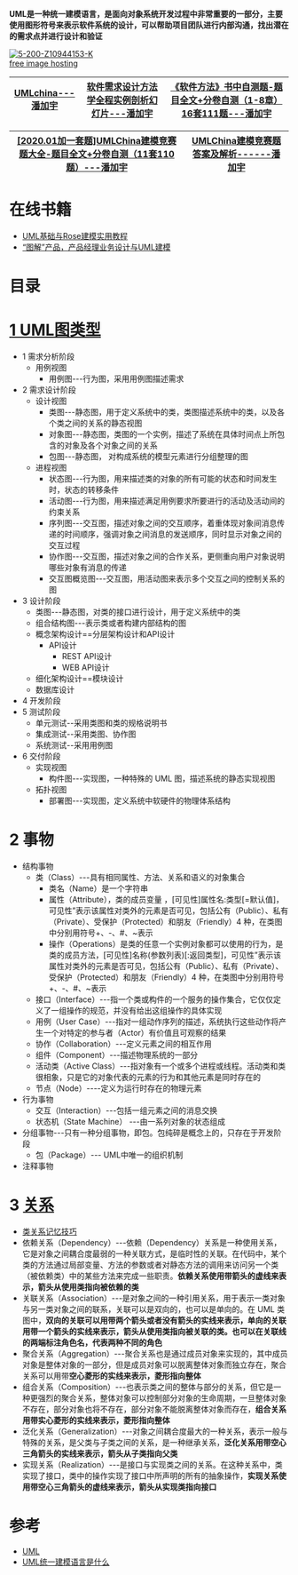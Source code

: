 **UML是一种统一建模语言，是面向对象系统开发过程中非常重要的一部分，主要使用图形符号来表示软件系统的设计，可以帮助项目团队进行内部沟通，找出潜在的需求点并进行设计和验证**

<a href="https://imgbb.com/"><img src="https://i.ibb.co/jTVpKrL/5-200-Z10944153-K.png" alt="5-200-Z10944153-K" border="0"></a><br /><a target='_blank' href='https://imgbb.com/'>free image hosting</a><br />


[UMLchina---潘加宇](http://www.umlchina.com/index.html)|[软件需求设计方法学全程实例剖析幻灯片---潘加宇](http://www.umlchina.com/training/slide.html)|[《软件方法》书中自测题-题目全文+分卷自测（1-8章）16套111题---潘加宇](https://mp.weixin.qq.com/s/Xj9YoZzuR-4loMXwBubEag)|
---|---|---|

[[2020.01加一套题]UMLChina建模竞赛题大全-题目全文+分卷自测（11套110题）---潘加宇](https://mp.weixin.qq.com/s/GDfIMgdZ8VWWmrNF-axmsw)|[UMLChina建模竞赛题答案及解析------潘加宇](http://www.umlchina.com/training/quizanswer.html)|
---|---|


# 在线书籍

* [UML基础与Rose建模实用教程](https://weread.qq.com/web/reader/d9132aa0721247c9d913ee8)
* [“图解”产品，产品经理业务设计与UML建模](https://weread.qq.com/web/bookDetail/d38326107274b4f6d38c337)

# 目录

# [1 UML图类型](https://weread.qq.com/web/reader/71032d60719ad5af7104ca2k1ff325f02181ff1de7742fc)
  * 1 需求分析阶段
    * 用例视图
      * 用例图---行为图，采用用例图描述需求 
  * 2 需求设计阶段
    * 设计视图
      * 类图---静态图，用于定义系统中的类，类图描述系统中的类，以及各个类之间的关系的静态视图
      * 对象图---静态图，类图的一个实例，描述了系统在具体时间点上所包含的对象及各个对象之间的关系
      * 包图---静态图， 对构成系统的模型元素进行分组整理的图 
    * 进程视图
      * 状态图---行为图，用来描述类的对象的所有可能的状态和时间发生时，状态的转移条件
      * 活动图---行为图，用来描述满足用例要求所要进行的活动及活动间的约束关系
      * 序列图---交互图，描述对象之间的交互顺序，着重体现对象间消息传递的时间顺序，强调对象之间消息的发送顺序，同时显示对象之间的交互过程
      * 协作图---交互图，描述对象之间的合作关系，更侧重向用户对象说明哪些对象有消息的传递
      * 交互图概览图---交互图，用活动图来表示多个交互之间的控制关系的图
  * 3 设计阶段
    * 类图---静态图，对类的接口进行设计，用于定义系统中的类
    * 组合结构图---表示类或者构建内部结构的图
    * 概念架构设计==分层架构设计和API设计
      * API设计
        * REST API设计
        * WEB API设计 
    * 细化架构设计==模块设计 
    * 数据库设计
  * 4 开发阶段
  * 5 测试阶段
    * 单元测试--采用类图和类的规格说明书
    * 集成测试--采用类图、协作图
    * 系统测试--采用用例图
  * 6 交付阶段  
    * 实现视图
      * 构件图---实现图，一种特殊的 UML 图，描述系统的静态实现视图
    * 拓扑视图
      * 部署图---实现图，定义系统中软硬件的物理体系结构 
# 2 事物
  * 结构事物
    * 类（Class）---具有相同属性、方法、关系和语义的对象集合
      * 类名（Name）是一个字符串
      * 属性（Attribute），类的成员变量 ，[可见性]属性名:类型[=默认值]，可见性”表示该属性对类外的元素是否可见，包括公有（Public）、私有（Private）、受保护（Protected）和朋友（Friendly）4 种，在类图中分别用符号+、-、#、~表示
      * 操作（Operations）是类的任意一个实例对象都可以使用的行为，是类的成员方法，[可见性]名称(参数列表)[:返回类型]，可见性”表示该属性对类外的元素是否可见，包括公有（Public）、私有（Private）、受保护（Protected）和朋友（Friendly）4 种，在类图中分别用符号+、-、#、~表示
    * 接口（Interface）---指一个类或构件的一个服务的操作集合，它仅仅定义了一组操作的规范，并没有给出这组操作的具体实现
    * 用例（User Case）---指对一组动作序列的描述，系统执行这些动作将产生一个对特定的参与者（Actor）有价值且可观察的结果
    * 协作（Collaboration）---定义元素之间的相互作用
    * 组件（Component）---描述物理系统的一部分
    * 活动类（Active Class）---指对象有一个或多个进程或线程。活动类和类很相象，只是它的对象代表的元素的行为和其他元素是同时存在的
    * 节点（Node）----定义为运行时存在的物理元素 
  * 行为事物
    * 交互（Interaction）---包括一组元素之间的消息交换	
    * 状态机（State Machine） ---由一系列对象的状态组成
  * 分组事物---只有一种分组事物，即包。包纯碎是概念上的，只存在于开发阶段
    * 包（Package）--- UML中唯一的组织机制	
  * 注释事物

# 3 [关系](http://c.biancheng.net/view/8374.html)
  * [类关系记忆技巧](http://c.biancheng.net/view/8375.html)
  * 依赖关系（Dependency）---依赖（Dependency）关系是一种使用关系，它是对象之间耦合度最弱的一种关联方式，是临时性的关联。在代码中，某个类的方法通过局部变量、方法的参数或者对静态方法的调用来访问另一个类（被依赖类）中的某些方法来完成一些职责。**依赖关系使用带箭头的虚线来表示，箭头从使用类指向被依赖的类**
  * 关联关系（Association）---是对象之间的一种引用关系，用于表示一类对象与另一类对象之间的联系，关联可以是双向的，也可以是单向的。在 UML 类图中，**双向的关联可以用带两个箭头或者没有箭头的实线来表示，单向的关联用带一个箭头的实线来表示，箭头从使用类指向被关联的类。也可以在关联线的两端标注角色名，代表两种不同的角色**
  * 聚合关系（Aggregation）---聚合关系也是通过成员对象来实现的，其中成员对象是整体对象的一部分，但是成员对象可以脱离整体对象而独立存在，聚合关系可以用带**空心菱形的实线来表示，菱形指向整体**
  * 组合关系（Composition）---也表示类之间的整体与部分的关系，但它是一种更强烈的聚合关系，整体对象可以控制部分对象的生命周期，一旦整体对象不存在，部分对象也将不存在，部分对象不能脱离整体对象而存在，**组合关系用带实心菱形的实线来表示，菱形指向整体**
  * 泛化关系（Generalization）---对象之间耦合度最大的一种关系，表示一般与特殊的关系，是父类与子类之间的关系，是一种继承关系，**泛化关系用带空心三角箭头的实线来表示，箭头从子类指向父类**
  * 实现关系（Realization）---是接口与实现类之间的关系。在这种关系中，类实现了接口，类中的操作实现了接口中所声明的所有的抽象操作，**实现关系使用带空心三角箭头的虚线来表示，箭头从实现类指向接口**



# 参考
* [UML](http://www.umlonline.org)
* [UML统一建模语言是什么](http://c.biancheng.net/view/8373.html)
